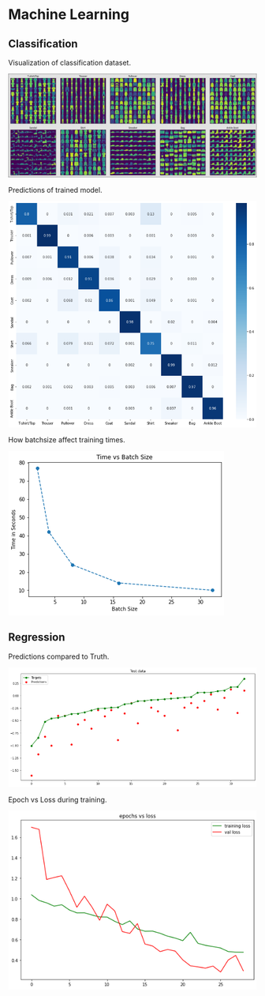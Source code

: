# Machine Learning
## Classification
Visualization of classification dataset.

![Classification dataset visualized](https://github.com/AntonMaxen/applied-ai/blob/master/assignment_3/images/visual_classification.PNG)

Predictions of trained model.

![Classification dataset visualized](https://github.com/AntonMaxen/applied-ai/blob/master/assignment_3/images/heatmap_predictions.PNG)

How batchsize affect training times.

![Classification dataset visualized](https://github.com/AntonMaxen/applied-ai/blob/master/assignment_3/images/time_vs_batchsize.PNG)




## Regression

Predictions compared to Truth.

![Classification dataset visualized](https://github.com/AntonMaxen/applied-ai/blob/master/assignment_3/images/predictions_vs_truth.PNG)


Epoch vs Loss during training.

![Classification dataset visualized](https://github.com/AntonMaxen/applied-ai/blob/master/assignment_3/images/epoch_vs_loss.PNG)
